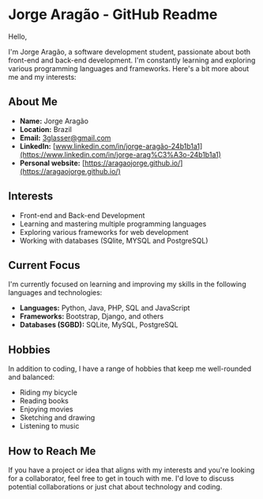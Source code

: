 # Jorge Aragão - GitHub Readme

Hello,

I'm Jorge Aragão, a software development student, passionate about both front-end and back-end development. I'm constantly learning and exploring various programming languages and frameworks. Here's a bit more about me and my interests:

## About Me

- **Name:** Jorge Aragão
- **Location:** Brazil
- **Email:** [3glasser@gmail.com](mailto:3glasser@gmail.com)
- **LinkedIn:** [www.linkedin.com/in/jorge-aragão-24b1b1a1](https://www.linkedin.com/in/jorge-arag%C3%A3o-24b1b1a1)
- **Personal website:** [https://aragaojorge.github.io/](https://aragaojorge.github.io/)

## Interests

- Front-end and Back-end Development
- Learning and mastering multiple programming languages
- Exploring various frameworks for web development
- Working with databases (SQlite, MYSQL and PostgreSQL)

## Current Focus

I'm currently focused on learning and improving my skills in the following languages and technologies:

- **Languages:** Python, Java, PHP, SQL and JavaScript
- **Frameworks:** Bootstrap, Django, and others
- **Databases (SGBD):** SQLite, MySQL, PostgreSQL

## Hobbies

In addition to coding, I have a range of hobbies that keep me well-rounded and balanced:

- Riding my bicycle
- Reading books
- Enjoying movies
- Sketching and drawing
- Listening to music

## How to Reach Me

If you have a project or idea that aligns with my interests and you're looking for a collaborator, feel free to get in touch with me. I'd love to discuss potential collaborations or just chat about technology and coding.
